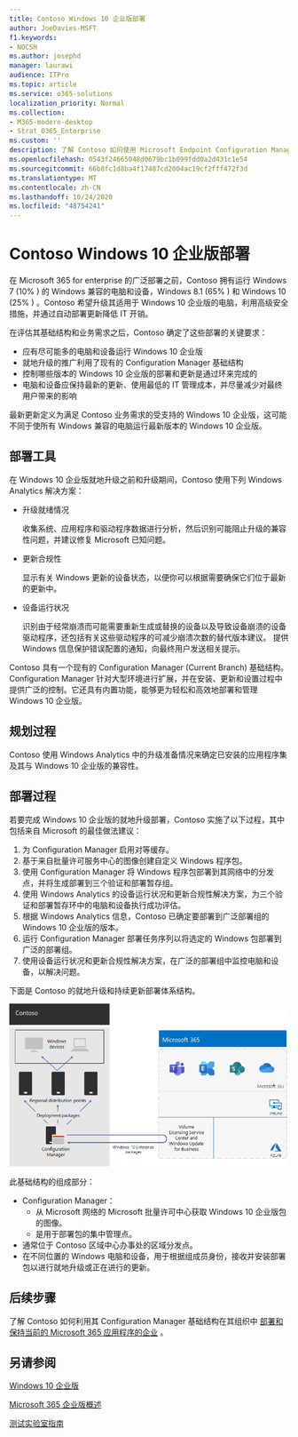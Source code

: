 ```yaml
---
title: Contoso Windows 10 企业版部署
author: JoeDavies-MSFT
f1.keywords:
- NOCSH
ms.author: josephd
manager: laurawi
audience: ITPro
ms.topic: article
ms.service: o365-solutions
localization_priority: Normal
ms.collection:
- M365-modern-desktop
- Strat_O365_Enterprise
ms.custom: ''
description: 了解 Contoso 如何使用 Microsoft Endpoint Configuration Manager 来部署 Windows 10 企业版的就地升级。
ms.openlocfilehash: 0543f24665048d0679bc1b099fdd0a2d431c1e54
ms.sourcegitcommit: 66b8fc1d8ba4f17487cd2004ac19cf2fff472f3d
ms.translationtype: MT
ms.contentlocale: zh-CN
ms.lasthandoff: 10/24/2020
ms.locfileid: "48754241"
---
```

# <a name="windows-10-enterprise-deployment-for-contoso"></a>Contoso Windows 10 企业版部署

在 Microsoft 365 for enterprise 的广泛部署之前，Contoso 拥有运行 Windows 7 (10% ) 的 Windows 兼容的电脑和设备，Windows 8.1 (65% ) 和 Windows 10 (25% ) 。Contoso 希望升级其适用于 Windows 10 企业版的电脑，利用高级安全措施，并通过自动部署更新降低 IT 开销。 

在评估其基础结构和业务需求之后，Contoso 确定了这些部署的关键要求：

- 应有尽可能多的电脑和设备运行 Windows 10 企业版
- 就地升级的推广利用了现有的 Configuration Manager 基础结构
- 控制哪些版本的 Windows 10 企业版的部署和更新是通过环来完成的
- 电脑和设备应保持最新的更新、使用最低的 IT 管理成本，并尽量减少对最终用户带来的影响

最新更新定义为满足 Contoso 业务需求的受支持的 Windows 10 企业版，这可能不同于使所有 Windows 兼容的电脑运行最新版本的 Windows 10 企业版。

## <a name="deployment-tools"></a>部署工具

在 Windows 10 企业版就地升级之前和升级期间，Contoso 使用下列 Windows Analytics 解决方案：

- 升级就绪情况  

  收集系统、应用程序和驱动程序数据进行分析，然后识别可能阻止升级的兼容性问题，并建议修复 Microsoft 已知问题。

- 更新合规性  

  显示有关 Windows 更新的设备状态，以便你可以根据需要确保它们位于最新的更新中。

- 设备运行状况  

  识别由于经常崩溃而可能需要重新生成或替换的设备以及导致设备崩溃的设备驱动程序，还包括有关这些驱动程序的可减少崩溃次数的替代版本建议。 提供 Windows 信息保护错误配置的通知，向最终用户发送相关提示。
 
Contoso 具有一个现有的 Configuration Manager (Current Branch) 基础结构。Configuration Manager 针对大型环境进行扩展，并在安装、更新和设置过程中提供广泛的控制。它还具有内置功能，能够更为轻松和高效地部署和管理 Windows 10 企业版。

## <a name="planning-process"></a>规划过程

Contoso 使用 Windows Analytics 中的升级准备情况来确定已安装的应用程序集及其与 Windows 10 企业版的兼容性。

## <a name="deployment-process"></a>部署过程

若要完成 Windows 10 企业版的就地升级部署，Contoso 实施了以下过程，其中包括来自 Microsoft 的最佳做法建议：

1. 为 Configuration Manager 启用对等缓存。
2. 基于来自批量许可服务中心的图像创建自定义 Windows 程序包。
3. 使用 Configuration Manager 将 Windows 程序包部署到其网络中的分发点，并将生成部署到三个验证和部署暂存组。
4. 使用 Windows Analytics 的设备运行状况和更新合规性解决方案，为三个验证和部署暂存环中的电脑和设备执行成功评估。
5. 根据 Windows Analytics 信息，Contoso 已确定要部署到广泛部署组的 Windows 10 企业版的版本。
6. 运行 Configuration Manager 部署任务序列以将选定的 Windows 包部署到广泛的部署组。
7. 使用设备运行状况和更新合规性解决方案，在广泛的部署组中监控电脑和设备，以解决问题。

下面是 Contoso 的就地升级和持续更新部署体系结构。

![Contoso 的 Windows 10 企业版部署基础结构](../media/contoso-win10/contoso-win10-fig1.png)

此基础结构的组成部分：

- Configuration Manager：
  - 从 Microsoft 网络的 Microsoft 批量许可中心获取 Windows 10 企业版包的图像。
  - 是用于部署包的集中管理点。
- 通常位于 Contoso 区域中心办事处的区域分发点。
- 在不同位置的 Windows 电脑和设备，用于根据组成员身份，接收并安装部署包以进行就地升级或正在进行的更新。

## <a name="next-step"></a>后续步骤

了解 Contoso 如何利用其 Configuration Manager 基础结构在其组织中 [部署和保持当前的 Microsoft 365 应用程序的企业](contoso-o365pp.md) 。 

## <a name="see-also"></a>另请参阅

[Windows 10 企业版](https://docs.microsoft.com/windows/deployment/)

[Microsoft 365 企业版概述](microsoft-365-overview.md)

[测试实验室指南](m365-enterprise-test-lab-guides.md)
